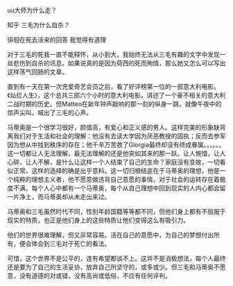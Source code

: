 



uu大师为什么走？





知乎  三毛为什么自杀？

徘徊在死去活来的回答  我觉得有道理



对于三毛的死我一直不能释怀，从小到大，我始终无法从三毛有趣的文字中发现一丝悲伤到自杀的讯息。如果说真的是因为荷西的死而殉情，那么她又怎么可以写出这样荡气回肠的文章。


直到有一天在第一次充爱奇艺会员之后，看了好评榜第一位的一部意大利电影。《灿烂人生》，这个总共三部六个小时的意大利电影，讲述了一个豪不相关的意大利二战时期的历史。但Matteo在新年钟声敲响的那一刻的纵身一跳，就像午夜中的惊声尖叫，喊出了三毛的心声。


马蒂奥是一个很学习很好，颜值高，有爱心和正义感的男人。这样完美的形象缺背离我们对于生活和社会的理解：他没有去读大学因为厌恶教授的固执；反而去参军因为想从中找到秩序的存在；他千辛万苦救了Giorgia最终却没有终成眷属。。。。。。这一切都让人无法理解，最无法理解的还是他突如其来的那一跃。让人惋惜，让人心碎，让人不解，是什么让这样一个人结束了自己的生命？家庭没有变故，一切看似正常，这样的选择的确是出乎意料。这一切归根结底在于马蒂奥的理想，他是一个纯粹的理想主义者，他不愿意做违背自己意愿的事情，对于社会的运转存在着极度不满。每个人心中都有一个马蒂奥，每个从自己理想中回到现实的人内心都会留一片净土，而马蒂奥却从未走出来过。


马蒂奥和三毛虽然时代不同，性别年龄国籍等等都不同，但他们身上都有不屈服于现实的特质，也正是他们身上的这些特质让他们变得这么有吸引力。


他们的世界很难理解，但又非常容易。活在自己的意愿中，为自己的梦想付出所有，便会体会到三毛对于死亡的看法。


可惜，这个世界不是公平的，连有希望都谈不上。这并不是消极想法，每个人最终还是要为了自己的生活妥协，放弃自己所坚守的，或多或少。但三毛和马蒂奥不愿意，没有道德的对或错，没有高尚或低俗，不应有任何评判。